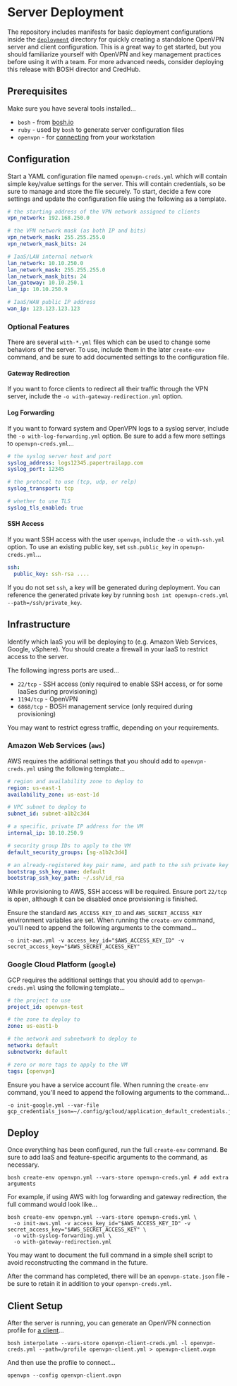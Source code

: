 # Server Deployment

The repository includes manifests for basic deployment configurations inside the [`deployment`](../../../deployment) directory for quickly creating a standalone OpenVPN server and client configuration. This is a great way to get started, but you should familiarize yourself with OpenVPN and key management practices before using it with a team. For more advanced needs, consider deploying this release with BOSH director and CredHub.


## Prerequisites

Make sure you have several tools installed...

 * `bosh` - from [bosh.io](http://bosh.io/docs/cli-v2#install)
 * `ruby` - used by `bosh` to generate server configuration files
 * `openvpn` - for [connecting](../users/profiles.md) from your workstation


## Configuration

Start a YAML configuration file named `openvpn-creds.yml` which will contain simple key/value settings for the server. This will contain credentials, so be sure to manage and store the file securely. To start, decide a few core settings and update the configuration file using the following as a template.

```yaml
# the starting address of the VPN network assigned to clients
vpn_network: 192.168.250.0

# the VPN network mask (as both IP and bits)
vpn_network_mask: 255.255.255.0
vpn_network_mask_bits: 24

# IaaS/LAN internal network
lan_network: 10.10.250.0
lan_network_mask: 255.255.255.0
lan_network_mask_bits: 24
lan_gateway: 10.10.250.1
lan_ip: 10.10.250.9

# IaaS/WAN public IP address
wan_ip: 123.123.123.123
```


### Optional Features

There are several `with-*.yml` files which can be used to change some behaviors of the server. To use, include them in the later `create-env` command, and be sure to add documented settings to the configuration file.


#### Gateway Redirection

If you want to force clients to redirect all their traffic through the VPN server, include the `-o with-gateway-redirection.yml` option.


#### Log Forwarding

If you want to forward system and OpenVPN logs to a syslog server, include the `-o with-log-forwarding.yml` option. Be sure to add a few more settings to `openvpn-creds.yml`...

```yaml
# the syslog server host and port
syslog_address: logs12345.papertrailapp.com
syslog_port: 12345

# the protocol to use (tcp, udp, or relp)
syslog_transport: tcp

# whether to use TLS
syslog_tls_enabled: true
```


#### SSH Access

If you want SSH access with the user `openvpn`, include the `-o with-ssh.yml` option. To use an existing public key, set `ssh.public_key` in `openvpn-creds.yml`...

```yaml
ssh:
  public_key: ssh-rsa ....
```

If you do not set `ssh`, a key will be generated during deployment. You can reference the generated private key by running `bosh int openvpn-creds.yml --path=/ssh/private_key`.


## Infrastructure

Identify which IaaS you will be deploying to (e.g. Amazon Web Services, Google, vSphere). You should create a firewall in your IaaS to restrict access to the server.

The following ingress ports are used...

 * `22/tcp` - SSH access (only required to enable SSH access, or for some IaaSes during provisioning)
 * `1194/tcp` - OpenVPN
 * `6868/tcp` - BOSH management service (only required during provisioning)

You may want to restrict egress traffic, depending on your requirements.


### Amazon Web Services (`aws`)

AWS requires the additional settings that you should add to `openvpn-creds.yml` using the following template...

```yaml
# region and availability zone to deploy to
region: us-east-1
availability_zone: us-east-1d

# VPC subnet to deploy to
subnet_id: subnet-a1b2c3d4

# a specific, private IP address for the VM
internal_ip: 10.10.250.9

# security group IDs to apply to the VM
default_security_groups: [sg-a1b2c3d4]

# an already-registered key pair name, and path to the ssh private key
bootstrap_ssh_key_name: default
bootstrap_ssh_key_path: ~/.ssh/id_rsa
```

While provisioning to AWS, SSH access will be required. Ensure port `22/tcp` is open, although it can be disabled once provisioning is finished.

Ensure the standard `AWS_ACCESS_KEY_ID` and `AWS_SECRET_ACCESS_KEY` environment variables are set. When running the `create-env` command, you'll need to append the following arguments to the command...

    -o init-aws.yml -v access_key_id="$AWS_ACCESS_KEY_ID" -v secret_access_key="$AWS_SECRET_ACCESS_KEY"


### Google Cloud Platform (`google`)

GCP requires the additional settings that you should add to `openvpn-creds.yml` using the following template...

```yaml
# the project to use
project_id: openvpn-test

# the zone to deploy to
zone: us-east1-b

# the network and subnetwork to deploy to
network: default
subnetwork: default

# zero or more tags to apply to the VM
tags: [openvpn]
```

Ensure you have a service account file. When running the `create-env` command, you'll need to append the following arguments to the command...

    -o init-google.yml --var-file gcp_credentials_json=~/.config/gcloud/application_default_credentials.json


## Deploy

Once everything has been configured, run the full `create-env` command. Be sure to add IaaS and feature-specific arguments to the command, as necessary.

    bosh create-env openvpn.yml --vars-store openvpn-creds.yml # add extra arguments

For example, if using AWS with log forwarding and gateway redirection, the full command would look like...

    bosh create-env openvpn.yml --vars-store openvpn-creds.yml \
      -o init-aws.yml -v access_key_id="$AWS_ACCESS_KEY_ID" -v secret_access_key="$AWS_SECRET_ACCESS_KEY" \
      -o with-syslog-forwarding.yml \
      -o with-gateway-redirection.yml

You may want to document the full command in a simple shell script to avoid reconstructing the command in the future.

After the command has completed, there will be an `openvpn-state.json` file - be sure to retain it in addition to your `openvpn-creds.yml`.


## Client Setup

After the server is running, you can generate an OpenVPN connection profile for [a client](../users/software.md)...

    bosh interpolate --vars-store openvpn-client-creds.yml -l openvpn-creds.yml --path=/profile openvpn-client.yml > openvpn-client.ovpn

And then use the profile to connect...

    openvpn --config openvpn-client.ovpn

